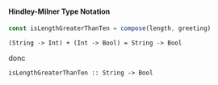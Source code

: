 #### Hindley-Milner Type Notation


```js
const isLengthGreaterThanTen = compose(length, greeting)
```

```
(String -> Int) + (Int -> Bool) = String -> Bool
```

donc

```
isLengthGreaterThanTen :: String -> Bool
```
